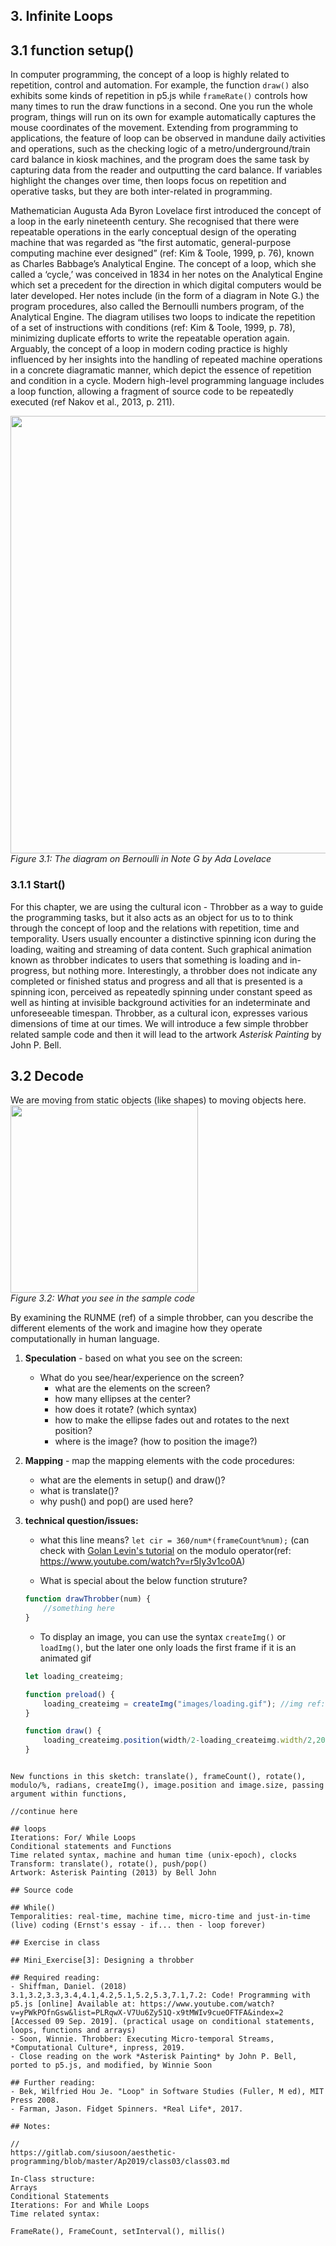 ## 3. Infinite Loops

## 3.1 function setup()
In computer programming, the concept of a loop is highly related to repetition, control and automation. For example, the function `draw()` also exhibits some kinds of repetition in p5.js while `frameRate()` controls how many times to run the draw functions in a second. One you run the whole program, things will run on its own for example automatically captures the mouse coordinates of the movement. Extending from programming to applications, the feature of loop can be observed in mandune daily activities and operations, such as the checking logic of a metro/underground/train card balance in kiosk machines, and the program does the same task by capturing data from the reader and outputting the card balance. If variables highlight the changes over time, then loops focus on repetition and operative tasks, but they are both inter-related in programming. 

Mathematician Augusta Ada Byron Lovelace first introduced the concept of a loop in the early nineteenth century. She recognised that there were repeatable operations in the early conceptual design of the operating machine that was regarded as “the first automatic, general-purpose computing machine ever designed” (ref: Kim & Toole, 1999, p. 76), known as Charles Babbage’s Analytical Engine. The concept of a loop, which she called a ‘cycle,’ was conceived in 1834 in her notes on the Analytical Engine which set a precedent for the direction in which digital computers would be later developed. Her notes include (in the form of a diagram in Note G.) the program procedures, also called the Bernoulli numbers program, of the Analytical Engine. The diagram utilises two loops to indicate the repetition of a set of instructions with conditions (ref: Kim & Toole, 1999, p. 78), minimizing duplicate efforts to write the repeatable operation again. Arguably, the concept of a loop in modern coding practice is highly influenced by her insights into the handling of repeated machine operations in a concrete diagramatic manner, which depict the essence of repetition and condition in a cycle. Modern high-level programming language includes a loop function, allowing a fragment of source code to be repeatedly executed (ref Nakov et al., 2013, p. 211). 

<img src="http://media.factmyth.com/2015/10/ada-lovelace-bernoulli-note-g.jpg" width ="700"><br>
*Figure 3.1: The diagram on Bernoulli in Note G by Ada Lovelace*

### 3.1.1 Start()
For this chapter, we are using the cultural icon - Throbber as a way to guide the programming tasks, but it also acts as an object for us to to think through the concept of loop and the relations with repetition, time and temporality. Users usually encounter a distinctive spinning icon during the loading, waiting and streaming of data content. Such graphical animation known as throbber indicates to users that something is loading and in-progress, but nothing more. Interestingly, a throbber does not indicate any completed or finished status and progress and all that is presented is a spinning icon, perceived as repeatedly spinning under constant speed as well as hinting at invisible background activities for an indeterminate and unforeseeable timespan. Throbber, as a cultural icon, expresses various dimensions of time at our times. We will introduce a few simple throbber related sample code and then it will lead to the artwork *Asterisk Painting* by John P. Bell.  

## 3.2 Decode 
We are moving from static objects (like shapes) to moving objects here. 
<br><img src="https://gitlab.com/siusoon/aesthetic-programming/raw/master/Ap2019/class03/throbber.gif" width="300"><br>
*Figure 3.2: What you see in the sample code* 

By examining the RUNME (ref) of a simple throbber, can you describe the different elements of the work and imagine how they operate computationally in human language.

1) **Speculation** - based on what you see on the screen:
    - What do you see/hear/experience on the screen?
        - what are the elements on the screen?
        - how many ellipses at the center?
        - how does it rotate? (which syntax)
        - how to make the ellipse fades out and rotates to the next position?
        - where is the image? (how to position the image?)
        
2) **Mapping** - map the mapping elements with the code procedures:
    - what are the elements in setup() and draw()?
    - what is translate()?
    - why push() and pop() are used here?
    
3) **technical question/issues:**
    - what this line means? `let cir = 360/num*(frameCount%num);` (can check with [Golan Levin's tutorial](https://www.youtube.com/watch?v=r5Iy3v1co0A) on the modulo operator(ref: https://www.youtube.com/watch?v=r5Iy3v1co0A) 
    
    - What is special about the below function struture? 
    
    ```javascript
    function drawThrobber(num) {
        //something here
    }
   ```
   
    - To display an image, you can use the syntax  `createImg()` or  `loadImg()`, but the later one only loads the first frame if it is an animated gif
    
    ```javascript
    let loading_createimg;

    function preload() {
        loading_createimg = createImg("images/loading.gif"); //img ref: http://i.imgur.com/omGnqz7.gif
    }

    function draw() {
        loading_createimg.position(width/2-loading_createimg.width/2,20); //loads GIF - related to the width of the gif
    }
  ```

New functions in this sketch: translate(), frameCount(), rotate(), modulo/%, radians, createImg(), image.position and image.size, passing argument within functions,

//continue here

## loops
Iterations: For/ While Loops
Conditional statements and Functions
Time related syntax, machine and human time (unix-epoch), clocks
Transform: translate(), rotate(), push/pop()
Artwork: Asterisk Painting (2013) by Bell John

## Source code

## While()
Temporalities: real-time, machine time, micro-time and just-in-time (live) coding (Ernst's essay - if... then - loop forever)

## Exercise in class

## Mini_Exercise[3]: Designing a throbber 

## Required reading:
- Shiffman, Daniel. (2018) 3.1,3.2,3.3,3.4,4.1,4.2,5.1,5.2,5.3,7.1,7.2: Code! Programming with p5.js [online] Available at: https://www.youtube.com/watch?v=yPWkPOfnGsw&list=PLRqwX-V7Uu6Zy51Q-x9tMWIv9cueOFTFA&index=2 [Accessed 09 Sep. 2019]. (practical usage on conditional statements, loops, functions and arrays)
- Soon, Winnie. Throbber: Executing Micro-temporal Streams, *Computational Culture*, inpress, 2019.
- Close reading on the work *Asterisk Painting* by John P. Bell, ported to p5.js, and modified, by Winnie Soon 

## Further reading:
- Bek, Wilfried Hou Je. "Loop" in Software Studies (Fuller, M ed), MIT Press 2008.
- Farman, Jason. Fidget Spinners. *Real Life*, 2017.

## Notes: 

//
https://gitlab.com/siusoon/aesthetic-programming/blob/master/Ap2019/class03/class03.md

In-Class structure:
Arrays
Conditional Statements
Iterations: For and While Loops
Time related syntax:

FrameRate(), FrameCount, setInterval(), millis()





